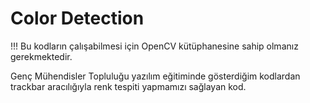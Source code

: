 # Color Detection
!!! Bu kodların çalışabilmesi için OpenCV kütüphanesine sahip olmanız gerekmektedir. 

Genç Mühendisler Topluluğu yazılım eğitiminde gösterdiğim kodlardan trackbar aracılığıyla renk tespiti yapmamızı sağlayan kod.
